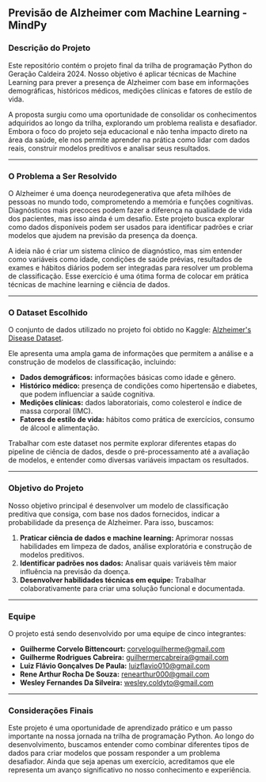 ## Previsão de Alzheimer com Machine Learning - MindPy

### Descrição do Projeto

Este repositório contém o projeto final da trilha de programação Python do Geração Caldeira 2024. Nosso objetivo é aplicar técnicas de Machine Learning para prever a presença de Alzheimer com base em informações demográficas, históricos médicos, medições clínicas e fatores de estilo de vida.

A proposta surgiu como uma oportunidade de consolidar os conhecimentos adquiridos ao longo da trilha, explorando um problema realista e desafiador. Embora o foco do projeto seja educacional e não tenha impacto direto na área da saúde, ele nos permite aprender na prática como lidar com dados reais, construir modelos preditivos e analisar seus resultados.

---

### O Problema a Ser Resolvido

O Alzheimer é uma doença neurodegenerativa que afeta milhões de pessoas no mundo todo, comprometendo a memória e funções cognitivas. Diagnósticos mais precoces podem fazer a diferença na qualidade de vida dos pacientes, mas isso ainda é um desafio. Este projeto busca explorar como dados disponíveis podem ser usados para identificar padrões e criar modelos que ajudem na previsão da presença da doença.

A ideia não é criar um sistema clínico de diagnóstico, mas sim entender como variáveis como idade, condições de saúde prévias, resultados de exames e hábitos diários podem ser integradas para resolver um problema de classificação. Esse exercício é uma ótima forma de colocar em prática técnicas de machine learning e ciência de dados.

---

### O Dataset Escolhido

O conjunto de dados utilizado no projeto foi obtido no Kaggle: [Alzheimer's Disease Dataset](https://www.kaggle.com/datasets/rabieelkharoua/alzheimers-disease-dataset).

Ele apresenta uma ampla gama de informações que permitem a análise e a construção de modelos de classificação, incluindo:

- **Dados demográficos:** informações básicas como idade e gênero.
- **Histórico médico:** presença de condições como hipertensão e diabetes, que podem influenciar a saúde cognitiva.
- **Medições clínicas:** dados laboratoriais, como colesterol e índice de massa corporal (IMC).
- **Fatores de estilo de vida:** hábitos como prática de exercícios, consumo de álcool e alimentação.

Trabalhar com este dataset nos permite explorar diferentes etapas do pipeline de ciência de dados, desde o pré-processamento até a avaliação de modelos, e entender como diversas variáveis impactam os resultados.

---

### Objetivo do Projeto

Nosso objetivo principal é desenvolver um modelo de classificação preditiva que consiga, com base nos dados fornecidos, indicar a probabilidade da presença de Alzheimer. Para isso, buscamos:

1. **Praticar ciência de dados e machine learning:** Aprimorar nossas habilidades em limpeza de dados, análise exploratória e construção de modelos preditivos.
2. **Identificar padrões nos dados:** Analisar quais variáveis têm maior influência na previsão da doença.
3. **Desenvolver habilidades técnicas em equipe:** Trabalhar colaborativamente para criar uma solução funcional e documentada.

---

### Equipe

O projeto está sendo desenvolvido por uma equipe de cinco integrantes:

- **Guilherme Corvelo Bittencourt:** corveloguilherme@gmail.com
- **Guilherme Rodrigues Cabreira:** guilhermercabreira@gmail.com
- **Luiz Flávio Gonçalves De Paula:** luizflavio010@gmail.com
- **Rene Arthur Rocha De Souza:** renearthur000@gmail.com
- **Wesley Fernandes Da Silveira:** wesley.coldyto@gmail.com

---

### Considerações Finais

Este projeto é uma oportunidade de aprendizado prático e um passo importante na nossa jornada na trilha de programação Python. Ao longo do desenvolvimento, buscamos entender como combinar diferentes tipos de dados para criar modelos que possam responder a um problema desafiador. Ainda que seja apenas um exercício, acreditamos que ele representa um avanço significativo no nosso conhecimento e experiência.
